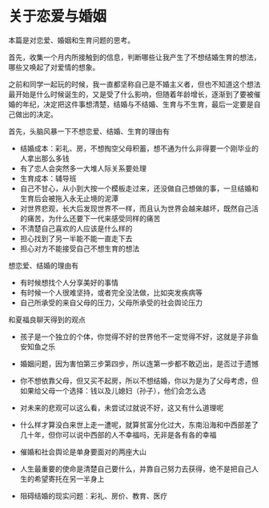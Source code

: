 # 关于恋爱与婚姻


本篇是对恋爱、婚姻和生育问题的思考。

<!--more-->



首先，收集一个月内所接触到的信息，判断哪些让我产生了不想结婚生育的想法，哪些又唤起了对爱情的想象。

之前和同学一起玩的时候，我一直都坚称自己是不婚主义者，但也不知道这个想法最开始是什么时候诞生的，又是受了什么影响，但随着年龄增长，逐渐到了要被催婚的年纪，决定把这件事想清楚，结婚与不结婚、生育与不生育，最后一定要是自己做出的决定。

首先，头脑风暴一下不想恋爱、结婚、生育的理由有

- 结婚成本：彩礼、房，不想掏空父母积蓄，想不通为什么非得要一个刚毕业的人拿出那么多钱
- 有了恋人会突然多一大堆人际关系要处理
- 生育成本：辅导班
- 自己不甘心，从小到大按一个模板走过来，还没做自己想做的事，一旦结婚和生育后会被拖入永无止境的泥潭
- 对世界悲观，长大后发现世界不一样，而且认为世界会越来越坏，既然自己活的痛苦，为什么还要下一代来感受同样的痛苦
- 不清楚自己喜欢的人应该是什么样的
- 担心找到了另一半能不能一直走下去
- 担心对方不能接受自己不想生育的想法

想恋爱、结婚的理由有

- 有时候想找个人分享美好的事情
- 有时候一个人很难坚持，或者完全没法做，比如突发疾病等
- 自己所承受的来自父母的压力，父母所承受的社会舆论压力

和夏福良聊天得到的观点

- 孩子是一个独立的个体，你觉得不好的世界他不一定觉得不好，这就是子非鱼安知鱼之乐
- 婚姻问题，因为害怕第三步第四步，所以连第一步都不敢迈出，是否过于遗憾
- 你不想依靠父母，但又买不起房，所以不想结婚，你以为是为了父母考虑，但如果给父母一个选择：钱以及儿媳妇（孙子），他们会怎么选
- 对未来的悲观可以这么看，未尝试过就说不好，这又有什么道理呢
- 什么样才算没白来世上走一遭呢，就算贫富分化过大，东南沿海和中西部差了几十年，但你可以说中西部的人不幸福吗，无非是各有各的幸福





- 催婚和社会舆论是单身要面对的两座大山
- 人生最重要的使命是清楚自己要什么，并靠自己努力去获得，绝不是把自己人生的希望寄托在另一半身上
- 阻碍结婚的现实问题：彩礼、房价、教育、医疗
